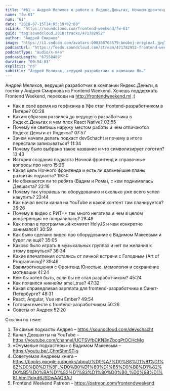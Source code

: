 ```yaml
---
title: "#61 – Андрей Мелихов о работе в Яндекс.Деньгах, Ночном фронтенде и захвате власти в devSchacht"
name: "fw-61"
num: "61"
date: "2018-07-15T14:05:19+02:00"
scLink: "https://soundcloud.com/frontend-weekend/fw-61"
guid: "tag:soundcloud,2010:tracks/471782952"
author: "Андрей Смирнов"
image: "https://i1.sndcdn.com/avatars-000358703579-bnobxj-original.jpg"
podcastUrl: "https://feeds.soundcloud.com/stream/471782952-frontend-weekend-fw-61.m4a"
podcastType: "audio/x-m4a"
podcastLength: "67558489"
duration: "00:54:03"
explicit: "no"
subtitle: "Андрей Мелихов, ведущий разработчик в компании Ян…"
---
```

Андрей Мелихов, ведущий разработчик в компании Яндекс.Деньги, в гостях у Андрея Смирнова из Frontend Weekend. Хочешь поддержать Frontend Weekend, переходи на http://frontendweekend.ml ;)

- Как в своё время из геофизика в Уфе стал frontend-разработчиком в Питере? 00:28
- Каким образом развился до ведущего разработчика в Яндекс.Деньгах и чем плох React Native? 03:55
- Почему не светишь наружу местом работы и чем отличаются Яндекс.Деньги от Яндекса? 07:57
- Зачем начали делать подкаст devSchacht и почему в итоге перестали записываться? 11:34
- Почему было выбрано такое название и что символизирует логотип? 13:43
- История создания подкаста Ночной фронтенд и справочные вопросы про него 15:26
- Какая цель Ночного фронтенда и есть ли дальнейшие планы развития подкаста? 19:50
- Не обижаются ли те ребята (Вадим и Рома), с кем поднималась Девшахта? 22:16
- Почему так угораешь по оборудованию и сколько уже всего успел накупить? 23:44
- Как начал вести канал на YouTube и какой контент там планируется? 26:26
- Почему в видео с РИТ++ так много негатива и чем в целом конференция не понравилась? 28:49
- Как попал в программный комитет HolyJS и чем конкретно занимался? 30:59
- Как было сделано видео про оборудование с Вадимом Макеевым и будет ли ещё? 35:05
- Каково было играть в музыкальных группах и нет ли желания к этому вернуться? 36:34
- Какие впечатления остались от личной встречи с Голодным (Art of Programming)? 39:46
- Взаимоотношения с Фронтенд Юностью, мемология и сохранение мотивации 41:24
- Кем бы хотел быть, если бы не стал разработчиком? 45:24
- Как появился никнейм amel_true? 47:32
- Какая справедливая зарплата для frontend-разработчика в Санкт-Петербурге? 48:31
- React, Angular, Vue или Ember? 49:54
- Готовим вместе с frontend-разработчиком 50:26
- Советы от Андрея 52:20

Ссылки по теме:
1) Те самые подкасты Андрея – https://soundcloud.com/devschacht
2) Канал Девшахты на YouTube – https://youtube.com/channel/UCTSVfbCKN3nZbogPtOCHcMg
3) «Очумелые подкастеры» с Вадимом Макеевым – https://youtu.be/_ChmShmST-s
4) Советуемая Андреем книга – https://books.google.ru/books/about/%D0%A7%D0%B8%D1%81%D1%82%D0%B0%D1%8F_%D0%B0%D1%80%D1%85%D0%B8%D1%82%D0%B5%D0%BA%D1%82%D1%83%D1%80%D0%B0_%D0%98%D1%81.html?id=d6JSDwAAQBAJ
5) Frontend Weekend Patreon – https://patreon.com/frontendweekend